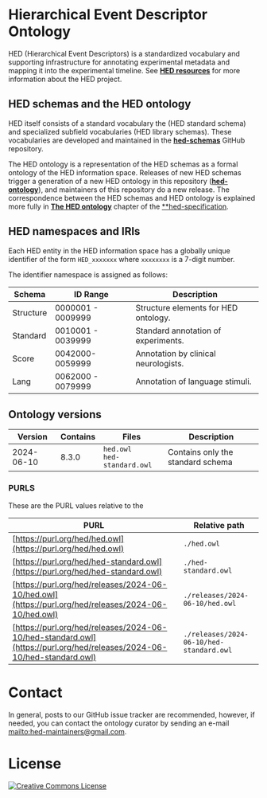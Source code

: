 # Hierarchical Event Descriptor Ontology

HED (Hierarchical Event Descriptors) is a standardized vocabulary and supporting infrastructure for 
annotating experimental metadata and mapping it into the experimental timeline.
See [**HED resources**](https://www.hed-resources.org/en/latest/index.html) for more information about the
HED project.

## HED schemas and the HED ontology

HED itself consists of a standard vocabulary the (HED standard schema) and specialized
subfield vocabularies (HED library schemas).
These vocabularies are developed and maintained in the 
[**hed-schemas**](https://github.com/hed-standard/hed-schamas) GitHub repository.

The HED ontology is a representation of the HED schemas as a formal ontology of the HED information space.
Releases of new HED schemas trigger a generation of a new HED ontology 
in this repository ([**hed-ontology**](https://github.com/hed-standard/hed-ontology)), 
and maintainers of this repository do a new release.
The correspondence between the HED schemas and HED ontology is explained more fully in
[**The HED ontology**](https://hed-specification.readthedocs.io/en/latest/08_HED_ontology.html)
chapter of the [**hed-specification](https://githum.com/hed-standard/hed-specification).

## HED namespaces and IRIs

Each HED entity in the HED information space has a globally unique identifier
of the form `HED_xxxxxxx` where `xxxxxxxx` is a 7-digit number.

The identifier namespace is assigned as follows:

| Schema                  | ID Range           | Description                          |  
|-------------------------|--------------------|--------------------------------------| 
| Structure               | 0000001 - 0009999  | Structure elements for HED ontology. | 
| Standard                | 0010001 -  0039999 | Standard annotation of experiments.  |
| Score                   | 0042000-  0059999  | Annotation by clinical neurologists. | 
| Lang | 0062000 -  0079999 | Annotation of language stimuli.      |


## Ontology versions

| Version    | Contains | Files                                                          | Description                       |
|------------| --------|----------------------------------------------------------------|-----------------------------------|
| 2024-06-10 | 8.3.0  | `hed.owl`<br/>`hed-standard.owl` | Contains only the standard schema |


### PURLS
These are the PURL values relative to the 

| PURL                                                                                                                   | Relative path                            |  
|------------------------------------------------------------------------------------------------------------------------|------------------------------------------|  
| [https://purl.org/hed/hed.owl](https://purl.org/hed/hed.owl)                                                           | `./hed.owl`                              |  
| [https://purl.org/hed/hed-standard.owl](https://purl.org/hed/hed-standard.owl)                                         | `./hed-standard.owl`                     |  
| [https://purl.org/hed/releases/2024-06-10/hed.owl](https://purl.org/hed/releases/2024-06-10/hed.owl)                   | `./releases/2024-06-10/hed.owl`          |  
| [https://purl.org/hed/releases/2024-06-10/hed-standard.owl](https://purl.org/hed/releases/2024-06-10/hed-standard.owl) | `./releases/2024-06-10/hed-standard.owl` |  


# Contact

In general, posts to our GitHub issue tracker are recommended, however, 
if needed, you can contact the ontology curator by sending an e-mail 
[mailto:hed-maintainers@gmail.com](mailto:hed-maintainers@gmail.com).

# License
<a rel="license" href="http://creativecommons.org/licenses/by/4.0/"><img alt="Creative Commons License" style="border-width:0" src="https://i.creativecommons.org/l/by/4.0/88x31.png" /></a>
